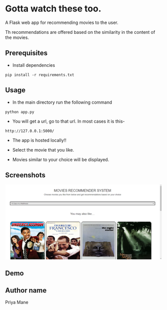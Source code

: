 # Gotta watch these too.

A Flask web app for recommending movies to the user.

Th recommendations are offered based on the similarity in the content of the movies.

## Prerequisites

* Install dependencies
```
pip install -r requirements.txt
```


## Usage
* In the main directory run the following command
```
python app.py
```
* You will get a url, go to that url.
In most cases it is this-
```
http://127.0.0.1:5000/ 
```

* The app is hosted locally!!

* Select the movie that you like.

* Movies similar to your choice will be displayed.

## Screenshots

![user dashboard](images/user_dash.png)


## Demo


## Author name

Priya Mane
